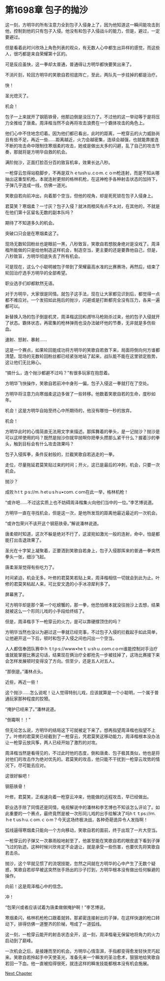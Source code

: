 # 第1698章 包子的抛沙

这一刻，方明华的所有注意力全到包子入侵身上了，因为他知道这一瞬间能攻击到他，控制到他的只有包子入侵。他没有和包子入侵战斗的能力，但是，避过，一定要避过。

但是看着此时兴欣场上角色列表的观众，有无数人心中都生出异样的感觉，而这些人，很巧都是来自荣耀第十区的。

可是反应虽快，这一拳却太普通，普通得让方明华都快要笑出来了。

不消片刻，轮回方明华的笑歌自若彻底阵亡，至此，两队先一步挂掉的都是治疗。

快！

圣光熄灭了。

机会！

包子一上来就开了钢筋铁骨，他那边倒是没压力了。不过他的这一举动等于是将压力全推给了唐柔。周泽楷当然不会再将攻击浪费在一个霸体攻击的角色上。

他们心中不住地念叨着。因为他们都已看出，此时的距离，一枪穿云的火力威胁尚且有些不足，再近一些……距离越近，火力会越密集，连续会越强，也就能靠接连不断的攻击命中限制住寒烟柔的攻击，她或是做出太多的闪避，乱了自己的攻击节奏，那就将是方明华自救的机会。

满阶抛沙，正面打脸百分百的致盲机率，效果长达八秒。

一枪穿云忽得站稳脚步，不再是双ｈｅtushｕ.cｏm.ｃｏm枪连射，而是不知从哪抽出这重型机枪。本就连射更频的格林机枪，在这神枪手各种射击状态的加持下，子弹几乎连成一线，仿佛一道光。

笑歌自若向前冲出，向着那个空当，但他的视角，却是死死锁在包子入侵身上。

君莫笑？寒烟柔？一寸灰？包子入侵？就沐雨橙风有点不太对，在其他的，不就是在他们第十区留名无数的副本队吗？

期待了不知道多久的机会。

突破口只会是在寒烟柔这了。

现场无数轮回粉丝也是眼前一黑，八秒致盲，笑歌自若想脱身绝对是没戏了。周泽楷所能做的只是给他制造这样机会，制造空当，更主要的还是要靠他自己，但是，八秒致盲，方明华彻底失去了所有机会。

可是现在，这么个小聪明被包子带到了荣耀最高水准的比赛赛场，再然后，结束了轮回治疗选手方明华的全部希望。

职业选手们却都默然无语。

对于方明华，大家很是同情。就包子这手法，现在让大家都见识到后，都觉得一点都不难应对。一个发招如此拖后的抛沙，闪避或是打断都完全没有压力，各来一遍都可以。

新替换入场的包子倒是机灵，周泽楷这回和*图*书马枪刚杀过来，他的包子入侵就开了状态。霸体状态，再密集的枪林弹雨也没办法破坏他的节奏，无非就是多伤些血。

速射、怒射、暴射……

这是一个赛点，如果轮回能成功将方明华的笑歌自若救下来，局面将倒向何方谁都清楚。现场的无数轮回粉丝都已经紧张地站了起来，战队能不能在这里锁定胜势，这让他们无比揪心。

“搞什么，连个抛沙都避不过吗？”有很多玩家在抱怨着。

方明华飞快操作，笑歌自若前冲中身形一偏，包子入侵这一拳就打在了空处。

方明华将注意力向寒烟柔这边多做了一些转移。他数着笑歌自若的生命，度秒如年。

机会！这是方明华自始至终心中所期待的，他没有哪怕一秒的放弃。

机会！

方明华此时的心情简直无法用文字来描述。那挥舞着的拳头，是一记抛沙？抛沙是可以这样使用的吗？既然是抛沙你就早抛啊你把拳头攒那么紧干什么？握着沙的拳头，触到目标会有什么攻击效果吗？

包子入侵挥拳，条件反射般的，拦截笑歌自若逃走的一拳。

走位，尽量拖延君莫笑贴过来的时间；开火，这已是最后的冲刺，机会，只要一次机会。

抛沙？

成败ｈtｔｐs://m.ｈetｕsｈu•coｍ.ｃoｍ在此一举，格林机枪！

“或许吧……不过这实质上也不妨碍周泽楷集火向他们当中的一位。”李艺博说道。

方明华一直在寻找机会，但是这一次，是他所发现的距离他最近最近的一次机会。

“或许包荣兴不该开这个钢筋铁骨。”解说潘林说道。

唐柔顿时知道，这次不躲是绝对不行了，这波宛如激光一般的连射，命中，怕是都能打出击退效果了。

圣光在十字架上凝聚着，正要洒到笑歌自若身上，包子入侵那挥来的普通一拳突然拳头一张，细沙飞起。

唐柔渐渐觉得有些吃力了。

时间紧迫，机会无多。叶修的君莫笑若贴上来，周泽楷相信一切就会到此为止。叶修的君莫笑粘起人来，可比安文逸的小手冰凉犀利多了。

屏幕黑了。

可方明华却是那个第一个吃螃蟹的，那一拳，他恐怕根本就没往抛沙上去想，结果就被这么一个形同儿戏的小手段给终结了。

但是，周泽楷手下一枪穿云的火力，是可以靠硬撑顶住的吗？

方明华当然也没以为避过这一拳就已经完事，不过包子入侵的拦截起手如此简单，让他避开这一下后，顿时和包子入侵之间也闪出一个空当。

人人都信奉团队赛中ｈｔtｐs://www•heｔｕshｕ.coｍ.cｏｍ谁能控制对手治疗谁就能掌握比赛这句话，结果现在俩治疗全都抢先一步被挂掉了，这场比赛接下来会怎样发展顿时变得没了方向。但至少，还是五人对五人。

“那倒是。”潘林点头。

近些，再近一些！

这个抛沙……怎么说呢！让人觉得特别儿戏，应该就算是一个小聪明，一个属于普通玩家那种程度的狡猾。

“掩护已经来了。”潘林说道。

“倒霉啊！！”

但无论怎么说，方明华的结局这下可就被定下来了。想再指望周泽楷也指望不上了。叶修的君莫笑已经截到了一枪穿云，凭君莫笑这移动能力，周泽楷根本没办法让一枪穿云放风筝，两人已经开始了激烈的对攻。

周泽楷当然是看得见的，不过此时他的态度，倒和唐柔、包子极其类似，他也是将对他们的攻击作为绝对优先的。君莫笑的攻击，他只能不干扰到一枪穿云攻势的情况下，尽可能去应对。

这很好躲吧！

钢筋铁骨！

叶修，君莫笑，正疾速向着一枪穿云冲来，他能做的远程攻击，早已经做出。

职业选手除了同情还是同情，电视解说中的潘林和李艺博也不知该怎么评论了。如此重要的一个赛点，最终竟然是被一次形同儿戏的出手给解决了吗hｔｔps://ｍ.ｈeｔusｈu.ｃom.ｃｏm？今天这场终极决战，各种奇葩诡异令人发指啊！

弧线逼得寒烟柔只能向一个方向移动，笑歌自若的面前，终于出现了一片大空当。

一枪穿云的子弹又一次暴雨般地射至了，他甚至能在笑歌自若的眼皮底下看到子弹飞过的轨迹。这种时候兴欣肯定不会退让，就是承受一些伤害，也要优先将笑歌自若击杀。

抛沙，这个早就见惯了的流氓技能，忽然之间就在方明华的心中产生了无数个疑惑，笑歌自若却早被这突然张手扬出的沙子打到，方明华根本没有做出任何躲避的操作。

向前！这是周泽楷心中的信念。

冲！

“包荣兴或者应该试着为唐柔做做掩护啊！”李艺博说。

寒烟柔闪，格林机枪枪口跟着就转。那紧密连接射出的子弹，在这样快速的枪口转动下，排得仿佛一道整齐的阶梯，甩成了一道弧线。

这一刻，一枪穿云能开的射击状态全开，这一刻，周泽楷毫无保留地将角力的火力启动到了巅峰。

一次机会之后，是接踵而至的机会。方明华心情澎湃，手指都变得愈发轻快灵巧起来。笑歌自若拎起手中天使圣光，准备先来一个瞬发的圣治愈术，狠狠地给笑歌自若回一下血。他一直被掐得很死，就连这样的瞬发技能都根本没有机会施展。



[Next Chapter](%E7%AC%AC1699%E7%AB%A0%20%E5%A6%82%E6%AD%A4%E6%B5%81%E6%B0%93.md)